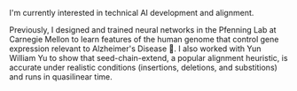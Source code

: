 I'm currently interested in technical AI development and alignment.

Previously, I designed and trained neural networks in the Pfenning Lab at Carnegie Mellon to learn features of the human genome that control gene expression relevant to Alzheimer's Disease 🧠. I also worked with Yun William Yu to show that seed-chain-extend, a popular alignment heuristic, is accurate under realistic conditions (insertions, deletions, and substitions) and runs in quasilinear time.

<!--
**Lazarus42/Lazarus42** is a ✨ _special_ ✨ repository because its `README.md` (this file) appears on your GitHub profile.

Here are some ideas to get you started:

- 🔭 I’m currently working on ...
- 🌱 I’m currently learning ...
- 👯 I’m looking to collaborate on ...
- 🤔 I’m looking for help with ...
- 💬 Ask me about ...
- 📫 How to reach me: ...
- 😄 Pronouns: ...
- ⚡ Fun fact: ...
-->
